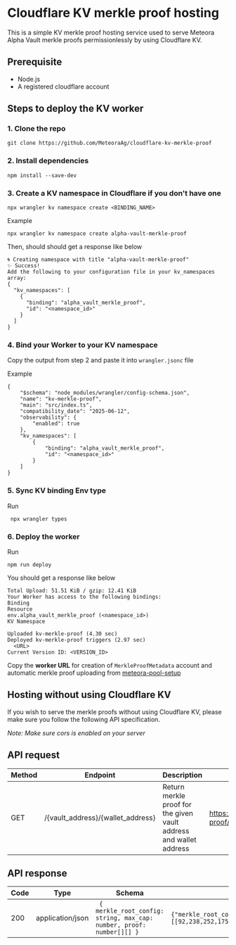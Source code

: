 # Cloudflare KV merkle proof hosting

This is a simple KV merkle proof hosting service used to serve Meteora Alpha Vault merkle proofs permissionlessly by using Cloudflare KV.

## Prerequisite

- Node.js
- A registered cloudflare account

## Steps to deploy the KV worker

### 1. Clone the repo

```
git clone https://github.com/MeteoraAg/cloudflare-kv-merkle-proof
```

### 2. Install dependencies

```
npm install --save-dev
```

### 3. Create a KV namespace in Cloudflare if you don't have one

```
npx wrangler kv namespace create <BINDING_NAME>
```

Example

```
npx wrangler kv namespace create alpha-vault-merkle-proof
```

Then, should should get a response like below

```
🌀 Creating namespace with title "alpha-vault-merkle-proof"
✨ Success!
Add the following to your configuration file in your kv_namespaces array:
{
  "kv_namespaces": [
    {
      "binding": "alpha_vault_merkle_proof",
      "id": "<namespace_id>"
    }
  ]
}
```

### 4. Bind your Worker to your KV namespace

Copy the output from step 2 and paste it into `wrangler.jsonc` file

Example

```
{
	"$schema": "node_modules/wrangler/config-schema.json",
	"name": "kv-merkle-proof",
	"main": "src/index.ts",
	"compatibility_date": "2025-06-12",
	"observability": {
		"enabled": true
	},
	"kv_namespaces": [
		{
			"binding": "alpha_vault_merkle_proof",
			"id": "<namespace_id>"
		}
	]
}

```

### 5. Sync KV binding Env type

Run

```
 npx wrangler types
```

### 6. Deploy the worker

Run

```
npm run deploy
```

You should get a response like below

```
Total Upload: 51.51 KiB / gzip: 12.41 KiB
Your Worker has access to the following bindings:
Binding                                                              Resource
env.alpha_vault_merkle_proof (<namespace_id>)      					 KV Namespace

Uploaded kv-merkle-proof (4.30 sec)
Deployed kv-merkle-proof triggers (2.97 sec)
  <URL>
Current Version ID: <VERSION_ID>
```

Copy the **worker URL** for creation of `MerkleProofMetadata` account and automatic merkle proof uploading from [meteora-pool-setup](https://github.com/MeteoraAg/meteora-pool-setup/blob/cb85e100124fc55d2e8daa3e56d9829ddca581c0/config/create_dynamic_amm_pool_with_permissioned_with_merkle_proof_vault.json#L26)

## Hosting without using Cloudflare KV

If you wish to serve the merkle proofs without using Cloudflare KV, please make sure you follow the following API specification.

_Note: Make sure cors is enabled on your server_

## API request

| Method | Endpoint                          | Description                                                        | Example                                                                                                                                      | Note                                                                                                                                           |
| ------ | --------------------------------- | ------------------------------------------------------------------ | -------------------------------------------------------------------------------------------------------------------------------------------- | ---------------------------------------------------------------------------------------------------------------------------------------------- |
| GET    | /{vault_address}/{wallet_address} | Return merkle proof for the given vault address and wallet address | https://worker.meteora.ag/merkle-root-config-proof/FJVRfGznTvNGYHkrk7jWRneAtSyNFabbwgW3tfJDgAQH/5unTfT2kssBuNvHPY6LbJfJpLqEcdMxGYLWHwShaeTLi | The base URL `https://worker.meteora.ag/merkle-root-config-proof` need to be stored in `AlphaVault` contract `MerkleProofMetadata` PDA account |

## API response

| Code | Type             | Schema                                                                            | Example                                                                                                                                                                                                                                |
| ---- | ---------------- | --------------------------------------------------------------------------------- | -------------------------------------------------------------------------------------------------------------------------------------------------------------------------------------------------------------------------------------- |
| 200  | application/json | <code> { merkle_root_config: string, max_cap: number, proof: number[][] } </code> | <code>{"merkle_root_config":"6p97ZXYJn76jJqpsjWM8gQUJjx1BPbzVW7g4tpkV27FY","max_cap":50000000000,"proof":[[92,238,252,175,113,225,88,203,116,137,193,239,99,36,202,36,59,188,185,87,44,218,247,74,206,43,106,122,84,65,50,34]]}</code> |
